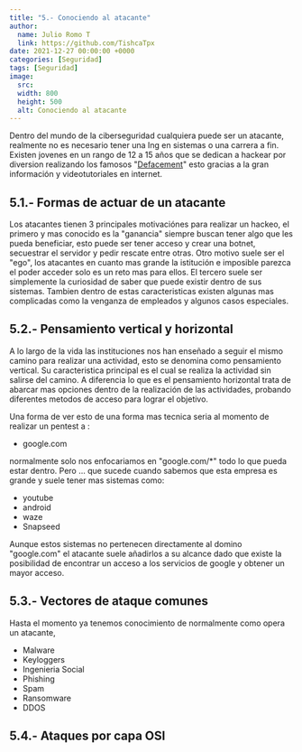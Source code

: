 ```yaml
---
title: "5.- Conociendo al atacante"
author: 
  name: Julio Romo T
  link: https://github.com/TishcaTpx
date: 2021-12-27 00:00:00 +0000
categories: [Seguridad]
tags: [Seguridad]
image:
  src: 
  width: 800
  height: 500
  alt: Conociendo al atacante
---
```


Dentro del mundo de la ciberseguridad cualquiera puede ser un atacante, realmente no es necesario tener una Ing en sistemas o una carrera a fin. Existen jovenes en un rango de 12 a 15 años que se dedican a hackear por diversion realizando los famosos "[Defacement](https://es.wikipedia.org/wiki/Defacement)" esto gracias a la gran información y videotutoriales en internet.

## 5.1.- Formas de actuar de un atacante

Los atacantes tienen 3 principales motivaciónes para realizar un hackeo, el primero y mas conocido es la "ganancia" siempre buscan tener algo que les pueda beneficiar, esto puede ser tener acceso y crear una botnet, secuestrar el servidor y pedir rescate entre otras. Otro motivo suele ser el "ego", los  atacantes en cuanto mas grande la istitución e imposible parezca el poder acceder solo es un reto mas para ellos. El tercero suele ser simplemente la curiosidad de saber que puede existir dentro de sus sistemas. Tambien dentro de estas caracteristicas existen algunas mas complicadas como la venganza de empleados y algunos casos especiales.

## 5.2.- Pensamiento vertical y horizontal

A lo largo de la vida las instituciones nos han enseñado a seguir el mismo camino para realizar una actividad, esto se denomina como pensamiento vertical. Su caracteristica principal es el cual se realiza la actividad sin salirse del camino. A diferencia lo que es el pensamiento horizontal trata de abarcar mas opciones dentro de la realización de las actividades, probando diferentes metodos de acceso para lograr el objetivo.

Una forma de ver esto de una forma mas tecnica seria al momento de realizar un pentest a :

* google.com

normalmente solo nos enfocariamos en "google.com/*" todo lo que pueda estar dentro. Pero ... que sucede cuando sabemos que esta empresa es grande y suele tener mas sistemas como:

* youtube
* android
* waze
* Snapseed

Aunque estos sistemas no pertenecen directamente al domino "google.com" el atacante suele añadirlos a su alcance dado que existe la posibilidad de encontrar un acceso a los servicios de google y obtener un mayor acceso.

## 5.3.- Vectores de ataque comunes

Hasta el momento ya tenemos conocimiento de normalmente como opera un atacante,

* Malware
* Keyloggers
* Ingenieria Social
* Phishing
* Spam
* Ransomware
* DDOS

## 5.4.- Ataques por capa OSI
